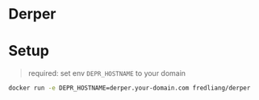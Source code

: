 # Derper

# Setup

> required: set env `DEPR_HOSTNAME` to your domain

```bash
docker run -e DEPR_HOSTNAME=derper.your-domain.com fredliang/derper
```
